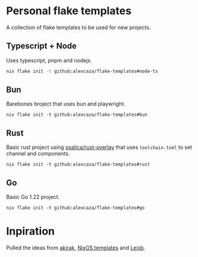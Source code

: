 # Personal flake templates

A collection of flake templates to be used for new projects.

## Typescript + Node

Uses typescript, pnpm and nodejs.

```bash
nix flake init -t github:alexcaza/flake-templates#node-ts
```

## Bun

Barebones broject that uses bun and playwright.

```
nix flake init -t github:alexcaza/flake-templates#bun
```

## Rust

Basic rust project using [oxalica/rust-overlay](https://github.com/oxalica/rust-overlay) that uses `toolchain.toml` to set channel and components.

```
nix flake init -t github:alexcaza/flake-templates#rust
```

## Go

Basic Go 1.22 project.

```
nix flake init -t github:alexcaza/flake-templates#go
```

# Inpiration

Pulled the ideas from [akirak](https://github.com/akirak/flake-templates), [NixOS templates](https://github.com/NixOS/templates/tree/master) and [Leixb](https://github.com/Leixb/flake-templates).
